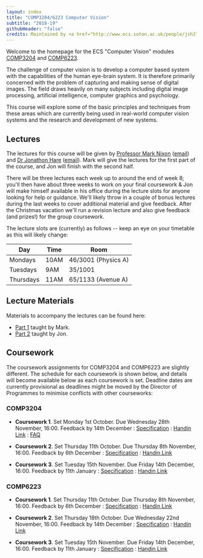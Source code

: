 ```yaml
---
layout: index
title: "COMP3204/6223 Computer Vision"
subtitle: "2018-19"
githubHeader: "false"
credits: Maintained by <a href="http://www.ecs.soton.ac.uk/people/jsh2">Dr Jonathon Hare</a> and <a href="http://www.ecs.soton.ac.uk/people/msn">Professor Mark Nixon</a>.
---
```


Welcome to the homepage for the ECS "Computer Vision" modules [COMP3204](https://secure.ecs.soton.ac.uk/module/COMP3204) and [COMP6223](https://secure.ecs.soton.ac.uk/module/COMP6223).

The challenge of computer vision is to develop a computer based system with the capabilities of the human eye-brain system. It is therefore primarily concerned with the problem of capturing and making sense of digital images. The field draws heavily on many subjects including digital image processing, artificial intelligence, computer graphics and psychology.

This course will explore some of the basic principles and techniques from these areas which are currently being used in real-world computer vision systems and the research and development of new systems.

## Lectures
The lectures for this course will be given by [Professor Mark Nixon](http://www.ecs.soton.ac.uk/people/msn) ([email](mailto:msn@ecs.soton.ac.uk)) and <a href="http://www.ecs.soton.ac.uk/people/jsh2">Dr Jonathon Hare</a> ([email](mailto:jsh2@ecs.soton.ac.uk)). Mark will give the lectures for the first part of the course, and Jon will finish with the second half. 

There will be three lectures each week up to around the end of week 8; you'll then have about three weeks to work on your final coursework & Jon will make himself available in his office during the lecture slots for anyone looking for help or guidance. We'll likely throw in a couple of bonus lectures during the last weeks to cover additional material and give feedback. After the Christmas vacation we'll run a revision lecture and also give feedback (and prizes!) for the group coursework. 

The lecture slots are (currently) as follows -- keep an eye on your timetable as this will likely change:

Day       | Time | Room   
----------|------|-----------------------
Mondays   | 10AM | 46/3001 (Physics A)
Tuesdays  | 9AM  | 35/1001 
Thursdays | 11AM | 65/1133 (Avenue A)

## Lecture Materials
Materials to accompany the lectures can be found here:

* [Part 1](part1.html) taught by Mark.
* [Part 2](part2.html) taught by Jon.

## Coursework
The coursework assignments for COMP3204 and COMP6223 are slightly different. The schedule for each coursework is shown below, and details will become available below as each coursework is set. Deadline dates are currently provisional as deadlines might be moved by the Director of Programmes to minimise conflicts with other courseworks:

### COMP3204

* **Coursework 1**. Set Monday 1st October. Due Wednesday 28th November, 16:00. Feedback by 14th December : [Specification](cw/coursework1.html) : [Handin Link](https://handin.ecs.soton.ac.uk/handin/1819/COMP3204/1/) : [FAQ](cw/coursework1-faq.html)

* **Coursework 2**. Set Thursday 11th October. Due Thursday 8th November, 16:00. Feedback by 6th December : [Specification](cw/coursework2.html) : [Handin Link](https://handin.ecs.soton.ac.uk/handin/1819/COMP3204/2/)

* **Coursework 3**. Set Tuesday 15th November. Due Friday 14th December, 16:00. Feedback by 11th January : [Specification](cw/coursework3.html) : [Handin Link](https://handin.ecs.soton.ac.uk/handin/1819/COMP3204/3/)

### COMP6223

* **Coursework 1**. Set Thursday 11th October. Due Thursday 8th November, 16:00. Feedback by 6th December : [Specification](cw/c6223_coursework1.html) : [Handin Link](https://handin.ecs.soton.ac.uk/handin/1819/COMP6223/1/)

* **Coursework 2**. Set Thursday 18th October. Due Wednesday 22nd November, 16:00. Feedback by 14th December : [Specification](cw/c6223_coursework2.html) : [Handin Link](https://handin.ecs.soton.ac.uk/handin/1819/COMP6223/2/)

* **Coursework 3**. Set Tuesday 15th November. Due Friday 14th December, 16:00. Feedback by 11th January : [Specification](cw/c6223_coursework3.html) : [Handin Link](https://handin.ecs.soton.ac.uk/handin/1819/COMP6223/3/)


